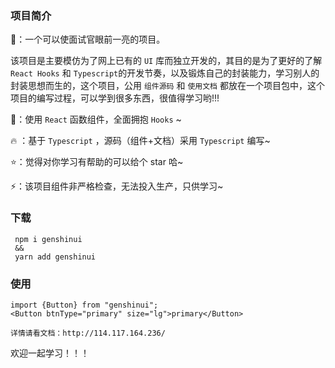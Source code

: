 ### 项目简介

🌝：一个可以使面试官眼前一亮的项目。

该项目是主要模仿为了网上已有的 `UI` 库而独立开发的，其目的是为了更好的了解 `React Hooks` 和  `Typescript`的开发节奏，以及锻炼自己的封装能力，学习别人的封装思想而生的，这个项目，公用 `组件源码` 和 `使用文档` 都放在一个项目包中，这个项目的编写过程，可以学到很多东西，很值得学习哟!!!

🌈：使用 `React` 函数组件，全面拥抱 `Hooks` ~

🔥 ：基于 `Typescript` ，源码（组件+文档）采用 `Typescript` 编写~

⭐：觉得对你学习有帮助的可以给个 star 哈~

⚡：该项目组件非严格检查，无法投入生产，只供学习~

### 下载
```
 npm i genshinui
 &&
 yarn add genshinui
```
### 使用
```
import {Button} from "genshinui";
<Button btnType="primary" size="lg">primary</Button>

详情请看文档：http://114.117.164.236/
```

欢迎一起学习！！！
